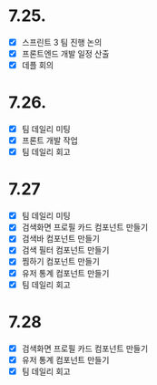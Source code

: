 # 7.25.

- [x] 스프린트 3 팀 진행 논의
- [x] 프론트엔드 개발 일정 산출
- [x] 데플 회의

# 7.26.

- [x] 팀 데일리 미팅
- [x] 프론트 개발 작업
- [x] 팀 데일리 회고

# 7.27

- [x] 팀 데일리 미팅
- [x] 검색화면 프로필 카드 컴포넌트 만들기
- [x] 검색바 컴포넌트 만들기
- [x] 검색 필터 컴포넌트 만들기
- [x] 찜하기 컴포넌트 만들기
- [x] 유저 통계 컴포넌트 만들기
- [x] 팀 데일리 회고

# 7.28

- [x] 검색화면 프로필 카드 컴포넌트 만들기
- [x] 유저 통계 컴포넌트 만들기
- [x] 팀 데일리 회고
